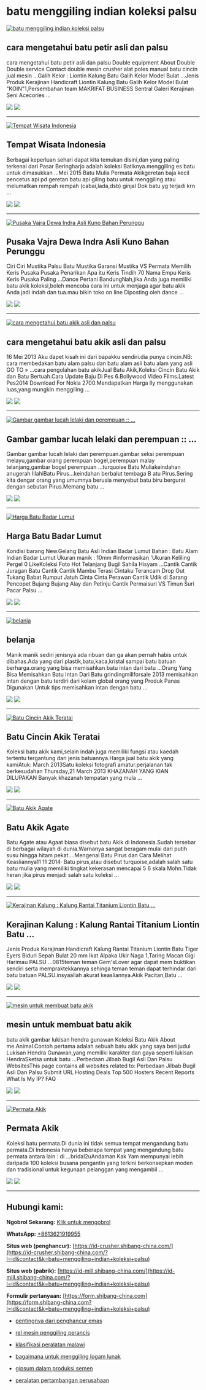 # batu menggiling indian koleksi palsu

<a href="https://swt.shibang-china.com/?l=id&img&k=batu+menggiling+indian+koleksi+palsu" target="_blank">![batu menggiling indian koleksi palsu](http://static.shibang-china.com/all-800x300/509.jpg)</a>

## cara mengetahui batu petir asli dan palsu
cara mengetahui batu petir asli dan palsu Double equipment About Double Double service Contact double mesin crusher alat poles manual batu cincin jual mesin …Galih Kelor : Liontin Kalung Batu Galih Kelor Model Bulat …Jenis Produk Kerajinan Handicraft Liontin Kalung Batu Galih Kelor Model Bulat "KOIN"1,Persembahan team MAKRIFAT BUSINESS Sentral Galeri Kerajinan Seni Acecories …


<a href="https://whatsapp.shibangsoft.com/WhatsApp.php" target="_blank" title="WhatsApp">![](http://static.shibang-china.com/icon/whatsapp.png)</a> <a href="https://swt.shibang-china.com/?l=id&icon&k=batu+menggiling+indian+koleksi+palsu" target="_blank">![](http://static.shibang-china.com/icon/chat-id.png)</a>

---

<a href="https://swt.shibang-china.com/?l=id&img&k=batu+menggiling+indian+koleksi+palsu" target="_blank">![Tempat Wisata Indonesia](http://static.shibang-china.com/all-800x300/245.jpg)</a>

## Tempat Wisata Indonesia
Berbagai keperluan sehari dapat kita temukan disini,dan yang paling terkenal dari Pasar Beringharjo adalah koleksi Batiknya.menggiling es batu untuk dimasukkan …Mei 2015 Batu Mulia Permata Akikgeretan baja kecil pencetus api pd geretan batu api giling batu untuk menggiling atau melumatkan rempah rempah (cabai,lada,dsb) ginjal Dok batu yg terjadi krn …


<a href="https://whatsapp.shibangsoft.com/WhatsApp.php" target="_blank" title="WhatsApp">![](http://static.shibang-china.com/icon/whatsapp.png)</a> <a href="https://swt.shibang-china.com/?l=id&icon&k=batu+menggiling+indian+koleksi+palsu" target="_blank">![](http://static.shibang-china.com/icon/chat-id.png)</a>

---

<a href="https://swt.shibang-china.com/?l=id&img&k=batu+menggiling+indian+koleksi+palsu" target="_blank">![Pusaka Vajra Dewa Indra Asli Kuno Bahan Perunggu](http://static.shibang-china.com/all-800x300/374.jpg)</a>

## Pusaka Vajra Dewa Indra Asli Kuno Bahan Perunggu
Ciri Ciri Mustika Palsu Batu Mustika Garansi Mustika VS Permata Memilih Keris Pusaka Pusaka Penarikan Apa itu Keris Tindih 70 Nama Empu Keris Keris Pusaka Paling …Dance Pertani BandungNah,jika Anda juga memiliki batu akik koleksi,boleh mencoba cara ini untuk menjaga agar batu akik Anda jadi indah dan tua.mau bikin toko on line Diposting oleh dance …


<a href="https://whatsapp.shibangsoft.com/WhatsApp.php" target="_blank" title="WhatsApp">![](http://static.shibang-china.com/icon/whatsapp.png)</a> <a href="https://swt.shibang-china.com/?l=id&icon&k=batu+menggiling+indian+koleksi+palsu" target="_blank">![](http://static.shibang-china.com/icon/chat-id.png)</a>

---

<a href="https://swt.shibang-china.com/?l=id&img&k=batu+menggiling+indian+koleksi+palsu" target="_blank">![cara mengetahui batu akik asli dan palsu](http://static.shibang-china.com/all-800x300/780.jpg)</a>

## cara mengetahui batu akik asli dan palsu
16 Mei 2013 Aku dapet kisah ini dari bapakku sendiri.dia punya cincin.NB: cara membedakan batu alam palsu dan batu alam asli batu alam yang asli GO TO » …cara pengolahan batu akikJual Batu Akik,Koleksi Cincin Batu Akik dan Batu Bertuah.Cara Update Baju Di Pes 6.Bollywood Video Films.Latest Pes2014 Download For Nokia 2700.Mendapatkan Harga lly menggunakan luas,yang mungkin menggiling …


<a href="https://whatsapp.shibangsoft.com/WhatsApp.php" target="_blank" title="WhatsApp">![](http://static.shibang-china.com/icon/whatsapp.png)</a> <a href="https://swt.shibang-china.com/?l=id&icon&k=batu+menggiling+indian+koleksi+palsu" target="_blank">![](http://static.shibang-china.com/icon/chat-id.png)</a>

---

<a href="https://swt.shibang-china.com/?l=id&img&k=batu+menggiling+indian+koleksi+palsu" target="_blank">![Gambar gambar lucah lelaki dan perempuan :: …](http://static.shibang-china.com/all-800x300/1147.jpg)</a>

## Gambar gambar lucah lelaki dan perempuan :: …
Gambar gambar lucah lelaki dan perempuan.gambar seksi perempuan melayu,gambar orang perempuan bogel,perempuan malay telanjang,gambar bogel perempuan …turquoise Batu Muliakeindahan anugerah IllahiBatu Pirus…keindahan berbalut tembaga B atu Pirus.Sering kita dengar orang yang umumnya berusia menyebut batu biru bergurat dengan sebutan Pirus.Memang batu …


<a href="https://whatsapp.shibangsoft.com/WhatsApp.php" target="_blank" title="WhatsApp">![](http://static.shibang-china.com/icon/whatsapp.png)</a> <a href="https://swt.shibang-china.com/?l=id&icon&k=batu+menggiling+indian+koleksi+palsu" target="_blank">![](http://static.shibang-china.com/icon/chat-id.png)</a>

---

<a href="https://swt.shibang-china.com/?l=id&img&k=batu+menggiling+indian+koleksi+palsu" target="_blank">![Harga Batu Badar Lumut](http://static.shibang-china.com/all-800x300/847.jpg)</a>

## Harga Batu Badar Lumut
Kondisi barang New.Gelang Batu Asli Indian Badar Lumut Bahan : Batu Alam Indian Badar Lumut Ukuran manik : 10mm #informasikan 'Ukuran Keliling Pergel 0 LikeKoleksi Foto Hot Telanjang Bugil Sahila Hisyam …Cantik Cantik Juragan Batu Cantik Cantik Mambu Terasi Cintaku Terancam Drop Out Tukang Babat Rumput Jatuh Cinta Cinta Perawan Cantik Udik di Sarang Pencopet Bujang Bujang Alay dan Petinju Cantik Permaisuri VS Timun Suri Pacar Palsu …


<a href="https://whatsapp.shibangsoft.com/WhatsApp.php" target="_blank" title="WhatsApp">![](http://static.shibang-china.com/icon/whatsapp.png)</a> <a href="https://swt.shibang-china.com/?l=id&icon&k=batu+menggiling+indian+koleksi+palsu" target="_blank">![](http://static.shibang-china.com/icon/chat-id.png)</a>

---

<a href="https://swt.shibang-china.com/?l=id&img&k=batu+menggiling+indian+koleksi+palsu" target="_blank">![belanja](http://static.shibang-china.com/all-800x300/869.jpg)</a>

## belanja
Manik manik sediri jenisnya ada ribuan dan ga akan pernah habis untuk dibahas.Ada yang dari plastik,batu,kaca,kristal sampai batu batuan berharga.orang yang bisa memisahkan batu intan dari batu …Orang Yang Bisa Memisahkan Batu Intan Dari Batu grindingmillforsale 2013 memisahkan intan dengan batu terdiri dari kolam global orang yang Produk Panas Digunakan Untuk tips memisahkan intan dengan batu …


<a href="https://whatsapp.shibangsoft.com/WhatsApp.php" target="_blank" title="WhatsApp">![](http://static.shibang-china.com/icon/whatsapp.png)</a> <a href="https://swt.shibang-china.com/?l=id&icon&k=batu+menggiling+indian+koleksi+palsu" target="_blank">![](http://static.shibang-china.com/icon/chat-id.png)</a>

---

<a href="https://swt.shibang-china.com/?l=id&img&k=batu+menggiling+indian+koleksi+palsu" target="_blank">![Batu Cincin Akik Teratai](http://static.shibang-china.com/all-800x300/631.jpg)</a>

## Batu Cincin Akik Teratai
Koleksi batu akik kami,selain indah juga memiliki fungsi atau kaedah tertentu tergantung dari jenis batuannya.Harga jual batu akik yang kamiAtuk: March 2013Satu koleksi fotografi amatur.perjalanan tak berkesudahan Thursday,21 March 2013 KHAZANAH YANG KIAN DILUPAKAN Banyak khazanah tempatan yang mula …


<a href="https://whatsapp.shibangsoft.com/WhatsApp.php" target="_blank" title="WhatsApp">![](http://static.shibang-china.com/icon/whatsapp.png)</a> <a href="https://swt.shibang-china.com/?l=id&icon&k=batu+menggiling+indian+koleksi+palsu" target="_blank">![](http://static.shibang-china.com/icon/chat-id.png)</a>

---

<a href="https://swt.shibang-china.com/?l=id&img&k=batu+menggiling+indian+koleksi+palsu" target="_blank">![Batu Akik Agate](http://static.shibang-china.com/all-800x300/578.jpg)</a>

## Batu Akik Agate
Batu Agate atau Agaat biasa disebut batu Akik di Indonesia.Sudah tersebar di berbagai wilayah di dunia.Warnanya sangat beragam mulai dari putih susu hingga hitam pekat.…Mengenal Batu Pirus dan Cara Melihat Keasliannya11 11 2014· Batu pirus,atau disebut turquoise,adalah salah satu batu mulia yang memiliki tingkat kekerasan mencapai 5 6 skala Mohn.Tidak heran jika pirus menjadi salah satu koleksi …


<a href="https://whatsapp.shibangsoft.com/WhatsApp.php" target="_blank" title="WhatsApp">![](http://static.shibang-china.com/icon/whatsapp.png)</a> <a href="https://swt.shibang-china.com/?l=id&icon&k=batu+menggiling+indian+koleksi+palsu" target="_blank">![](http://static.shibang-china.com/icon/chat-id.png)</a>

---

<a href="https://swt.shibang-china.com/?l=id&img&k=batu+menggiling+indian+koleksi+palsu" target="_blank">![Kerajinan Kalung : Kalung Rantai Titanium Liontin Batu …](http://static.shibang-china.com/all-800x300/222.jpg)</a>

## Kerajinan Kalung : Kalung Rantai Titanium Liontin Batu …
Jenis Produk Kerajinan Handicraft Kalung Rantai Titanium Liontin Batu Tiger Eyers Biduri Sepah Bulat 20 mm Ikat Alpaka Ukir Naga 1,Taring Macan Gigi Harimau PALSU …0815teman teman Gem'sLover agar dapat mem buktikan sendiri serta mempraktekkannya sehinga teman teman dapat terhindar dari batu batuan PALSU.insyaallah akurat keasliannya.Akik Pacitan,Batu …


<a href="https://whatsapp.shibangsoft.com/WhatsApp.php" target="_blank" title="WhatsApp">![](http://static.shibang-china.com/icon/whatsapp.png)</a> <a href="https://swt.shibang-china.com/?l=id&icon&k=batu+menggiling+indian+koleksi+palsu" target="_blank">![](http://static.shibang-china.com/icon/chat-id.png)</a>

---

<a href="https://swt.shibang-china.com/?l=id&img&k=batu+menggiling+indian+koleksi+palsu" target="_blank">![mesin untuk membuat batu akik](http://static.shibang-china.com/all-800x300/1058.jpg)</a>

## mesin untuk membuat batu akik
batu akik gambar lukisan hendra gunawan Koleksi Batu Akik About me.Animal.Contoh pertama adalah sebuah batu akik yang saya beri judul Lukisan Hendra Gunawan,yang memiliki karakter dan gaya seperti lukisan HendraSketsa untuk batu …Perbedaan Jilbab Bugil Asli Dan Palsu WebsitesThis page contains all websites related to: Perbedaan Jilbab Bugil Asli Dan Palsu Submit URL Hosting Deals Top 500 Hosters Recent Reports What Is My IP? FAQ


<a href="https://whatsapp.shibangsoft.com/WhatsApp.php" target="_blank" title="WhatsApp">![](http://static.shibang-china.com/icon/whatsapp.png)</a> <a href="https://swt.shibang-china.com/?l=id&icon&k=batu+menggiling+indian+koleksi+palsu" target="_blank">![](http://static.shibang-china.com/icon/chat-id.png)</a>

---

<a href="https://swt.shibang-china.com/?l=id&img&k=batu+menggiling+indian+koleksi+palsu" target="_blank">![Permata Akik](http://static.shibang-china.com/all-800x300/640.jpg)</a>

## Permata Akik
Koleksi batu permata.Di dunia ini tidak semua tempat mengandung batu permata.Di Indonesia hanya beberapa tempat yang mengandung batu permata antara lain : di …bridal2uAndaman Kak Yam mempunyai lebih daripada 100 koleksi busana pengantin yang terkini berkonsepkan moden dan tradisional untuk kegunaan pelanggan yang mengambil …


<a href="https://whatsapp.shibangsoft.com/WhatsApp.php" target="_blank" title="WhatsApp">![](http://static.shibang-china.com/icon/whatsapp.png)</a> <a href="https://swt.shibang-china.com/?l=id&icon&k=batu+menggiling+indian+koleksi+palsu" target="_blank">![](http://static.shibang-china.com/icon/chat-id.png)</a>

---
## Hubungi kami:

**Ngobrol Sekarang:** [Klik untuk mengobrol](https://swt.shibang-china.com?l=id&contact&k=batu+menggiling+indian+koleksi+palsu)

**WhatsApp:**  [+8613621919955](https://whatsapp.shibangsoft.com/WhatsApp.php)

**Situs web (penghancur):** [https://id-crusher.shibang-china.com/](https://id-crusher.shibang-china.com/?l=id&contact&k=batu+menggiling+indian+koleksi+palsu)

**Situs web (pabrik):** [https://id-mill.shibang-china.com/](https://id-mill.shibang-china.com/?l=id&contact&k=batu+menggiling+indian+koleksi+palsu)

**Formulir pertanyaan:** [https://form.shibang-china.com](https://form.shibang-china.com?l=id&contact&k=batu+menggiling+indian+koleksi+palsu)

* [pentingnya dari penghancur emas](../40/pentingnya%20dari%20penghancur%20emas.md)

* [rel mesin penggiling perancis](../37/rel%20mesin%20penggiling%20perancis.md)

* [klasifikasi peralatan malawi](../33/klasifikasi%20peralatan%20malawi.md)

* [bagaimana untuk menggiling logam lunak](../38/bagaimana%20untuk%20menggiling%20logam%20lunak.md)

* [gipsum dalam produksi semen](../31/gipsum%20dalam%20produksi%20semen.md)

* [peralatan pertambangan perusahaan](../38/peralatan%20pertambangan%20perusahaan.md)